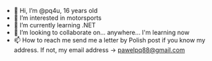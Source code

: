 - 👋 Hi, I’m @pq4u, 16 years old
- 👀 I’m interested in motorsports
- 🌱 I’m currently learning .NET
- 💞️ I’m looking to collaborate on... anywhere... I'm learning now
- 📫 How to reach me send me a letter by Polish post if you know my address. If not, my email address -> pawelpq88@gmail.com

<!---
pq4u/pq4u is a ✨ special ✨ repository because its `README.md` (this file) appears on your GitHub profile.
You can click the Preview link to take a look at your changes.
--->
